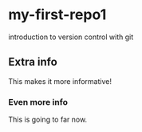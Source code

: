 # my-first-repo1
introduction to version control with git 

## Extra info
This makes it more informative!

### Even more info
This is going to far now.